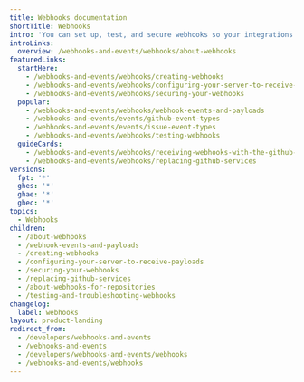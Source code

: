 ```yaml
---
title: Webhooks documentation
shortTitle: Webhooks
intro: 'You can set up, test, and secure webhooks so your integrations can subscribe and react to webhook events on {% data variables.product.prodname_dotcom %}.'
introLinks:
  overview: /webhooks-and-events/webhooks/about-webhooks
featuredLinks:
  startHere:
    - /webhooks-and-events/webhooks/creating-webhooks
    - /webhooks-and-events/webhooks/configuring-your-server-to-receive-payloads
    - /webhooks-and-events/webhooks/securing-your-webhooks
  popular:
    - /webhooks-and-events/webhooks/webhook-events-and-payloads
    - /webhooks-and-events/events/github-event-types
    - /webhooks-and-events/events/issue-event-types
    - /webhooks-and-events/webhooks/testing-webhooks
  guideCards:
    - /webhooks-and-events/webhooks/receiving-webhooks-with-the-github-cli
    - /webhooks-and-events/webhooks/replacing-github-services
versions:
  fpt: '*'
  ghes: '*'
  ghae: '*'
  ghec: '*'
topics:
  - Webhooks
children:
  - /about-webhooks
  - /webhook-events-and-payloads
  - /creating-webhooks
  - /configuring-your-server-to-receive-payloads
  - /securing-your-webhooks
  - /replacing-github-services
  - /about-webhooks-for-repositories
  - /testing-and-troubleshooting-webhooks
changelog:
  label: webhooks
layout: product-landing
redirect_from:
  - /developers/webhooks-and-events
  - /webhooks-and-events
  - /developers/webhooks-and-events/webhooks
  - /webhooks-and-events/webhooks
---
```


